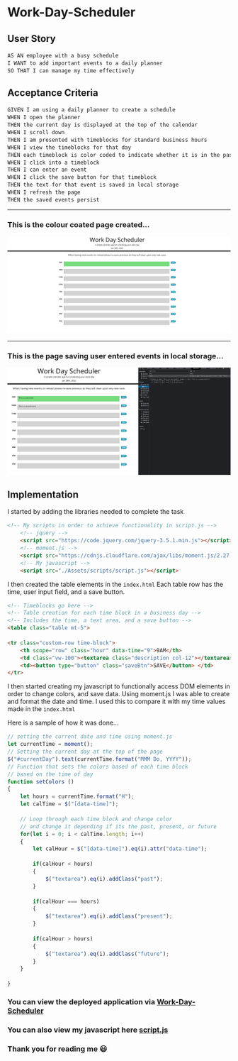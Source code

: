 # Work-Day-Scheduler

## User Story

```md
AS AN employee with a busy schedule
I WANT to add important events to a daily planner
SO THAT I can manage my time effectively
```

## Acceptance Criteria

```md
GIVEN I am using a daily planner to create a schedule
WHEN I open the planner
THEN the current day is displayed at the top of the calendar
WHEN I scroll down
THEN I am presented with timeblocks for standard business hours
WHEN I view the timeblocks for that day
THEN each timeblock is color coded to indicate whether it is in the past, present, or future
WHEN I click into a timeblock
THEN I can enter an event
WHEN I click the save button for that timeblock
THEN the text for that event is saved in local storage
WHEN I refresh the page
THEN the saved events persist
```
***
### This is the colour coated page created...
![First screen](./Assets/screen1.png)

***
### This is the page saving user entered events in local storage...
![Second screen](./Assets/screen2.png)

## Implementation
I started by adding the libraries needed to complete the task
```html
<!-- My scripts in order to achieve functionality in script.js -->
    <!-- jquery -->
    <script src="https://code.jquery.com/jquery-3.5.1.min.js"></script>
    <!-- moment.js -->
    <script src="https://cdnjs.cloudflare.com/ajax/libs/moment.js/2.27.0/moment.min.js"></script>
    <!-- My javascript -->
    <script src="./Assets/scripts/script.js"></script>
```

I then created the table elements in the `index.html` Each table row has the time, user input field, and a save button.
```html
<!-- Timeblocks go here -->
<!-- Table creation for each time block in a business day -->
<!-- Includes the time, a text area, and a save button -->
<table class="table mt-5">

<tr class="custom-row time-block">
    <th scope="row" class="hour" data-time="9">9AM</th>
    <td class="vw-100"><textarea class="description col-12"></textarea></td>
    <td><button type="button" class="saveBtn">SAVE</button> </td>
</tr>
```
I then started creating my javascript to functionally access DOM elements in order to change colors, and save data.
Using moment.js I was able to create and format the date and time. I used this to compare it with my time values made in the
`index.html` 

Here is a sample of how it was done...
```js
// setting the current date and time using moment.js
let currentTime = moment();
// Setting the current day at the top of the page
$("#currentDay").text(currentTime.format("MMM Do, YYYY"));
// Function that sets the colors based of each time block 
// based on the time of day
function setColors ()
{
    let hours = currentTime.format("H");
    let calTime = $("[data-time]");

    // Loop through each time block and change color 
    // and change it depending if its the past, present, or future
    for(let i = 0; i < calTime.length; i++)
    {
        let calHour = $("[data-time]").eq(i).attr("data-time");

        if(calHour < hours)
        {
            $("textarea").eq(i).addClass("past");
        }
        
        if(calHour === hours)
        {
            $("textarea").eq(i).addClass("present");
        }

        if(calHour > hours)
        {
            $("textarea").eq(i).addClass("future");
        }
    }
    
}
```
### You can view the deployed application via [Work-Day-Scheduler](https://nkrilis.github.io/Work-Day-Scheduler/) 
### You can also view my javascript here [script.js](./Assets/scripts/script.js)
### Thank you for reading me :smiley:
